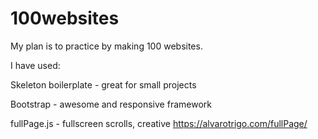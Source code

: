 # 100websites 

My plan is to practice by making 100 websites.

I have used:

Skeleton boilerplate - great for small projects

Bootstrap - awesome and responsive framework

fullPage.js - fullscreen scrolls, creative https://alvarotrigo.com/fullPage/
